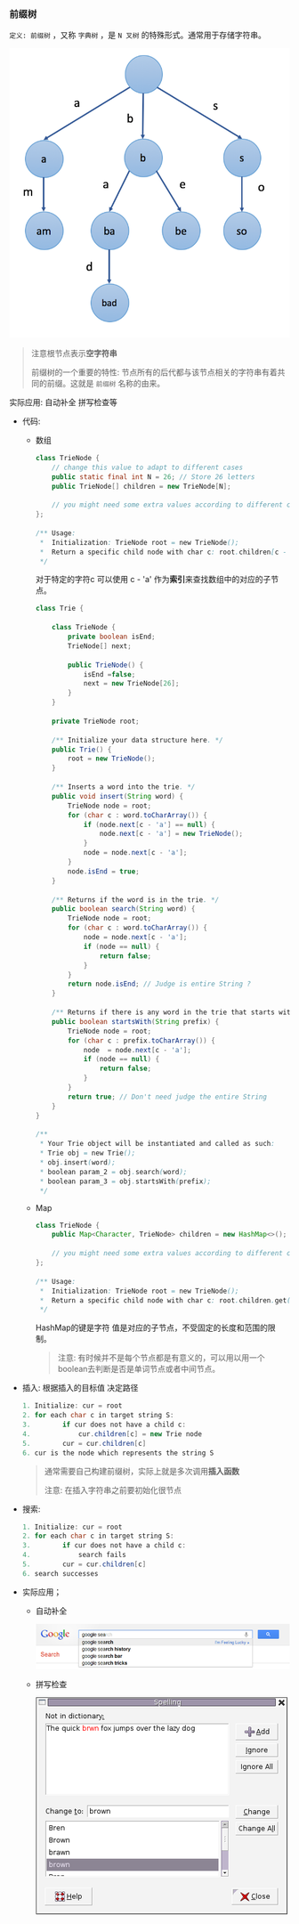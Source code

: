 ### 前缀树

`定义: 前缀树` ，又称 `字典树` ，是 `N 叉树` 的特殊形式。通常用于存储字符串。

![img](前缀树.assets/screen-shot-2018-01-31-at-163403.png)

> 注意根节点表示**空字符串**
>
> 前缀树的一个重要的特性: 节点所有的后代都与该节点相关的字符串有着共同的前缀。这就是 `前缀树` 名称的由来。

实际应用: 自动补全 拼写检查等

- 代码:

  - 数组

    ```java
    class TrieNode {
        // change this value to adapt to different cases
        public static final int N = 26; // Store 26 letters
        public TrieNode[] children = new TrieNode[N];
        
        // you might need some extra values according to different cases
    };
    
    /** Usage:
     *  Initialization: TrieNode root = new TrieNode();
     *  Return a specific child node with char c: root.children[c - 'a']
     */
    
    ```

    对于特定的字符c 可以使用 c - 'a' 作为**索引**来查找数组中的对应的子节点。

    ```java
    class Trie {
    
        class TrieNode {
            private boolean isEnd;
            TrieNode[] next;
    
            public TrieNode() {
                isEnd =false;
                next = new TrieNode[26];
            }
        }
    
        private TrieNode root;
    
        /** Initialize your data structure here. */
        public Trie() {
            root = new TrieNode();
        }
        
        /** Inserts a word into the trie. */
        public void insert(String word) {
            TrieNode node = root;
            for (char c : word.toCharArray()) {
                if (node.next[c - 'a'] == null) {
                    node.next[c - 'a'] = new TrieNode();
                }
                node = node.next[c - 'a'];
            }
            node.isEnd = true;
        }
        
        /** Returns if the word is in the trie. */
        public boolean search(String word) {
            TrieNode node = root;
            for (char c : word.toCharArray()) {
                node = node.next[c - 'a'];
                if (node == null) {
                    return false;
                }
            }
            return node.isEnd; // Judge is entire String ?
        }
        
        /** Returns if there is any word in the trie that starts with the given prefix. */
        public boolean startsWith(String prefix) {
            TrieNode node = root;
            for (char c : prefix.toCharArray()) {
                node  = node.next[c - 'a'];
                if (node == null) {
                    return false;
                }
            }
            return true; // Don't need judge the entire String 
        }
    }
    
    /**
     * Your Trie object will be instantiated and called as such:
     * Trie obj = new Trie();
     * obj.insert(word);
     * boolean param_2 = obj.search(word);
     * boolean param_3 = obj.startsWith(prefix);
     */
    ```

  - Map

    ```java
    class TrieNode {
        public Map<Character, TrieNode> children = new HashMap<>();
        
        // you might need some extra values according to different cases
    };
    
    /** Usage:
     *  Initialization: TrieNode root = new TrieNode();
     *  Return a specific child node with char c: root.children.get(c)
     */
    ```

    HashMap的键是字符 值是对应的子节点，不受固定的长度和范围的限制。

    > 注意: 有时候并不是每个节点都是有意义的，可以用以用一个boolean去判断是否是单词节点或者中间节点。

- 插入: 根据插入的目标值 决定路径

  ```java
  1. Initialize: cur = root
  2. for each char c in target string S:
  3. 		if cur does not have a child c:
  4.			cur.children[c] = new Trie node
  5.		cur = cur.children[c]
  6. cur is the node which represents the string S
  ```

  > 通常需要自己构建前缀树，实际上就是多次调用**插入函数**
  >
  > 注意: 在插入字符串之前要初始化很节点

- 搜索: 

  ```java
  1. Initialize: cur = root
  2. for each char c in target string S:
  3. 		if cur does not have a child c:
  4.			search fails
  5.		cur = cur.children[c]
  6. search successes
  ```

- 实际应用；

  - 自动补全

    ![Google Suggest](前缀树.assets/208_GoogleSuggest.png)

  - 拼写检查

    ![Spell Checker](前缀树.assets/208_SpellCheck.png)

    















































